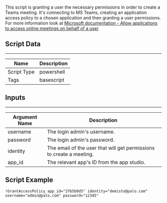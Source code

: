 This script is granting a user the necessary permissions in order to create a Teams meeting.
It's connecting to MS Teams, creating an application access policy to a chosen application and then granting a user permissions.
For more information look at [Microsoft documentation - Allow applications to access online meetings on behalf of a user](https://docs.microsoft.com/en-us/graph/cloud-communication-online-meeting-application-access-policy)

## Script Data
---

| **Name** | **Description** |
| --- | --- |
| Script Type | powershell |
| Tags | basescript |

## Inputs
---

| **Argument Name** | **Description** |
| --- | --- |
| username | The login admin's username. |
| password | The login admin's password. |
| identity | The email of the user that will get permissions to create a meeting. |
| app_id | The relevant app's ID from the app studio. |

## Script Example
```!GrantAccessPolicy app_id="37b5b9d5" identity="demisto@palo.com" username="admin@palo.com" password="12345"```
